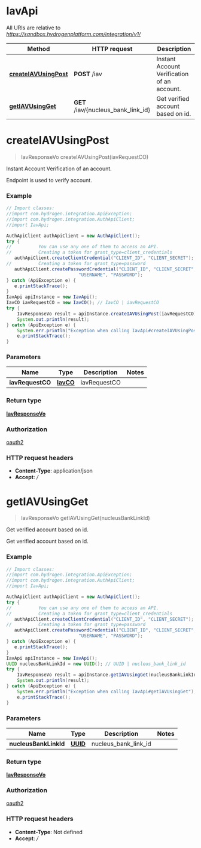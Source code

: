 # IavApi

All URIs are relative to *https://sandbox.hydrogenplatform.com/integration/v1/*

Method | HTTP request | Description
------------- | ------------- | -------------
[**createIAVUsingPost**](IavApi.md#createIAVUsingPost) | **POST** /iav | Instant Account Verification of an account.
[**getIAVUsingGet**](IavApi.md#getIAVUsingGet) | **GET** /iav/{nucleus_bank_link_id} | Get verified account based on id.


<a name="createIAVUsingPost"></a>
# **createIAVUsingPost**
> IavResponseVo createIAVUsingPost(iavRequestCO)

Instant Account Verification of an account.

Endpoint is used to verify account.

### Example
```java
// Import classes:
//import com.hydrogen.integration.ApiException;
//import com.hydrogen.integration.AuthApiClient;
//import IavApi;

AuthApiClient authApiClient = new AuthApiClient();
try {
//          You can use any one of them to access an API.
//          Creating a token for grant_type=client_credentials            
   authApiClient.createClientCredential("CLIENT_ID", "CLIENT_SECRET");
//          Creating a token for grant_type=password
   authApiClient.createPasswordCredential("CLIENT_ID", "CLIENT_SECRET",
                           "USERNAME", "PASSWORD");           
} catch (ApiException e) {
   e.printStackTrace();
}
IavApi apiInstance = new IavApi();
IavCO iavRequestCO = new IavCO(); // IavCO | iavRequestCO
try {
    IavResponseVo result = apiInstance.createIAVUsingPost(iavRequestCO);
    System.out.println(result);
} catch (ApiException e) {
    System.err.println("Exception when calling IavApi#createIAVUsingPost");
    e.printStackTrace();
}
```

### Parameters

Name | Type | Description  | Notes
------------- | ------------- | ------------- | -------------
 **iavRequestCO** | [**IavCO**](IavCO.md)| iavRequestCO |

### Return type

[**IavResponseVo**](IavResponseVo.md)

### Authorization

[oauth2](../README.md#oauth2)

### HTTP request headers

 - **Content-Type**: application/json
 - **Accept**: */*

<a name="getIAVUsingGet"></a>
# **getIAVUsingGet**
> IavResponseVo getIAVUsingGet(nucleusBankLinkId)

Get verified account based on id.

Get verified account based on id.

### Example
```java
// Import classes:
//import com.hydrogen.integration.ApiException;
//import com.hydrogen.integration.AuthApiClient;
//import IavApi;

AuthApiClient authApiClient = new AuthApiClient();
try {
//          You can use any one of them to access an API.
//          Creating a token for grant_type=client_credentials            
   authApiClient.createClientCredential("CLIENT_ID", "CLIENT_SECRET");
//          Creating a token for grant_type=password
   authApiClient.createPasswordCredential("CLIENT_ID", "CLIENT_SECRET",
                           "USERNAME", "PASSWORD");           
} catch (ApiException e) {
   e.printStackTrace();
}
IavApi apiInstance = new IavApi();
UUID nucleusBankLinkId = new UUID(); // UUID | nucleus_bank_link_id
try {
    IavResponseVo result = apiInstance.getIAVUsingGet(nucleusBankLinkId);
    System.out.println(result);
} catch (ApiException e) {
    System.err.println("Exception when calling IavApi#getIAVUsingGet");
    e.printStackTrace();
}
```

### Parameters

Name | Type | Description  | Notes
------------- | ------------- | ------------- | -------------
 **nucleusBankLinkId** | [**UUID**](.md)| nucleus_bank_link_id |

### Return type

[**IavResponseVo**](IavResponseVo.md)

### Authorization

[oauth2](../README.md#oauth2)

### HTTP request headers

 - **Content-Type**: Not defined
 - **Accept**: */*

